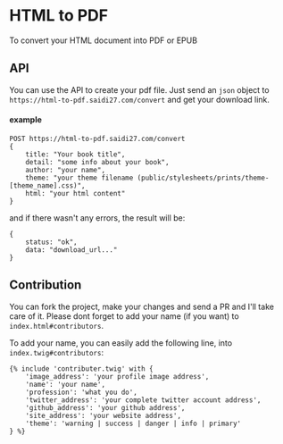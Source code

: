 # HTML to PDF
To convert your HTML document into PDF or EPUB

## API
You can use the API to create your pdf file. Just send an `json` object to `https://html-to-pdf.saidi27.com/convert` and get your download link.

#### example
```
POST https://html-to-pdf.saidi27.com/convert
{
    title: "Your book title",
    detail: "some info about your book",
    author: "your name",
    theme: "your theme filename (public/stylesheets/prints/theme-[theme_name].css)",
    html: "your html content"
}
```

and if there wasn't any errors, the result will be:

```
{
    status: "ok",
    data: "download_url..."
}
```

## Contribution
You can fork the project, make your changes and send a PR and I'll take care of it. Please dont forget to add your name (if you want) to `index.html#contributors`.

To add your name, you can easily add the following line, into `index.twig#contributors`:

```
{% include 'contributer.twig' with {
    'image_address': 'your profile image address', 
    'name': 'your name', 
    'profession': 'what you do', 
    'twitter_address': 'your complete twitter account address', 
    'github_address': 'your github address', 
    'site_address': 'your website address', 
    'theme': 'warning | success | danger | info | primary'
} %}
```